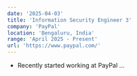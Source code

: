 ```yaml
---
date: '2025-04-03'
title: 'Information Security Engineer 3'
company: 'PayPal'
location: 'Bengaluru, India'
range: 'April 2025 - Present'
url: 'https://www.paypal.com/'
---
```


- Recently started working at PayPal ...
